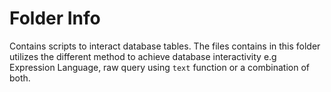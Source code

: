 # Folder Info

Contains scripts to interact database tables. The files contains in this folder utilizes the different method to achieve database interactivity e.g Expression Language, raw query using `text` function or a combination of both.

